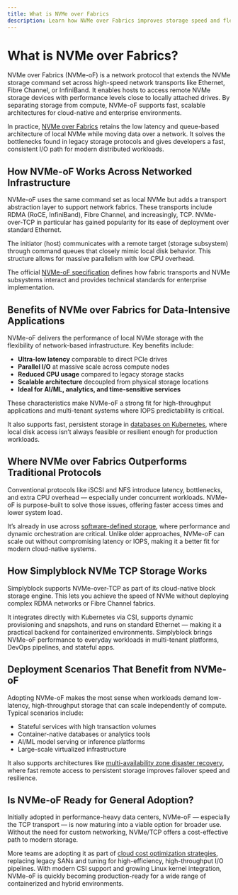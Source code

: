 ```yaml
---
title: What is NVMe over Fabrics
description: Learn how NVMe over Fabrics improves storage speed and flexibility using protocols like RDMA or TCP across networked devices.
---
```

# What is NVMe over Fabrics?

NVMe over Fabrics (NVMe-oF) is a network protocol that extends the NVMe storage command set across high-speed network transports like Ethernet, Fibre Channel, or InfiniBand. It enables hosts to access remote NVMe storage devices with performance levels close to locally attached drives. By separating storage from compute, NVMe-oF supports fast, scalable architectures for cloud-native and enterprise environments.

In practice, [NVMe over Fabrics](https://en.wikipedia.org/wiki/NVM_Express#NVMe_over_Fabrics) retains the low latency and queue-based architecture of local NVMe while moving data over a network. It solves the bottlenecks found in legacy storage protocols and gives developers a fast, consistent I/O path for modern distributed workloads.

## How NVMe-oF Works Across Networked Infrastructure

NVMe-oF uses the same command set as local NVMe but adds a transport abstraction layer to support network fabrics. These transports include RDMA (RoCE, InfiniBand), Fibre Channel, and increasingly, TCP. NVMe-over-TCP in particular has gained popularity for its ease of deployment over standard Ethernet.

The initiator (host) communicates with a remote target (storage subsystem) through command queues that closely mimic local disk behavior. This structure allows for massive parallelism with low CPU overhead.

The official [NVMe-oF specification](https://nvmexpress.org/developers/nvme-of-specification/) defines how fabric transports and NVMe subsystems interact and provides technical standards for enterprise implementation.

## Benefits of NVMe over Fabrics for Data-Intensive Applications

NVMe-oF delivers the performance of local NVMe storage with the flexibility of network-based infrastructure. Key benefits include:

- **Ultra-low latency** comparable to direct PCIe drives  
- **Parallel I/O** at massive scale across compute nodes  
- **Reduced CPU usage** compared to legacy storage stacks  
- **Scalable architecture** decoupled from physical storage locations  
- **Ideal for AI/ML, analytics, and time-sensitive services**

These characteristics make NVMe-oF a strong fit for high-throughput applications and multi-tenant systems where IOPS predictability is critical.

It also supports fast, persistent storage in [databases on Kubernetes](https://www.simplyblock.io/use-cases/database-on-kubernetes/), where local disk access isn’t always feasible or resilient enough for production workloads.

## Where NVMe over Fabrics Outperforms Traditional Protocols

Conventional protocols like iSCSI and NFS introduce latency, bottlenecks, and extra CPU overhead — especially under concurrent workloads. NVMe-oF is purpose-built to solve those issues, offering faster access times and lower system load.

It’s already in use across [software-defined storage](https://www.simplyblock.io/use-cases/software-defined-storage/), where performance and dynamic orchestration are critical. Unlike older approaches, NVMe-oF can scale out without compromising latency or IOPS, making it a better fit for modern cloud-native systems.

## How Simplyblock NVMe TCP Storage Works

Simplyblock supports NVMe-over-TCP as part of its cloud-native block storage engine. This lets you achieve the speed of NVMe without deploying complex RDMA networks or Fibre Channel fabrics.

It integrates directly with Kubernetes via CSI, supports dynamic provisioning and snapshots, and runs on standard Ethernet — making it a practical backend for containerized environments. Simplyblock brings NVMe-oF performance to everyday workloads in multi-tenant platforms, DevOps pipelines, and stateful apps.

## Deployment Scenarios That Benefit from NVMe-oF

Adopting NVMe-oF makes the most sense when workloads demand low-latency, high-throughput storage that can scale independently of compute. Typical scenarios include:

- Stateful services with high transaction volumes  
- Container-native databases or analytics tools  
- AI/ML model serving or inference platforms  
- Large-scale virtualized infrastructure

It also supports architectures like [multi-availability zone disaster recovery](https://www.simplyblock.io/use-cases/multi-availability-zone-disaster-recovery/), where fast remote access to persistent storage improves failover speed and resilience.

## Is NVMe-oF Ready for General Adoption?

Initially adopted in performance-heavy data centers, NVMe-oF — especially the TCP transport — is now maturing into a viable option for broader use. Without the need for custom networking, NVMe/TCP offers a cost-effective path to modern storage.

More teams are adopting it as part of [cloud cost optimization strategies](https://www.simplyblock.io/use-cases/cloud-cost-optimization-aws-storage-tiering/), replacing legacy SANs and tuning for high-efficiency, high-throughput I/O pipelines. With modern CSI support and growing Linux kernel integration, NVMe-oF is quickly becoming production-ready for a wide range of containerized and hybrid environments.

